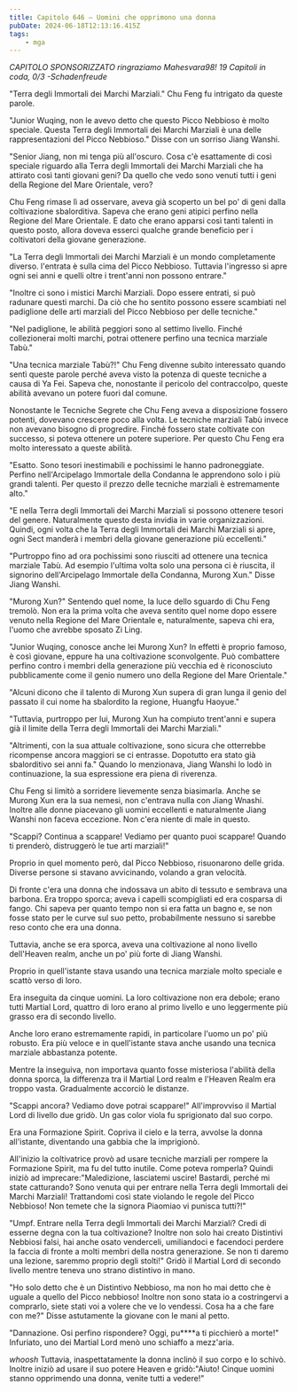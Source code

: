 ```yaml
---
title: Capitolo 646 – Uomini che opprimono una donna
pubDate: 2024-06-18T12:13:16.415Z
tags:
    - mga
---
```



<em>CAPITOLO SPONSORIZZATO ringraziamo Mahesvara98!
19 Capitoli in coda, 0/3
-Schadenfreude</em>


"Terra degli Immortali dei Marchi Marziali." Chu Feng fu intrigato da queste parole.


"Junior Wuqing, non le avevo detto che questo Picco Nebbioso è molto speciale. Questa Terra degli Immortali dei Marchi Marziali è una delle rappresentazioni del Picco Nebbioso." Disse con un sorriso Jiang Wanshi.


"Senior Jiang, non mi tenga più all'oscuro. Cosa c'è esattamente di così speciale riguardo alla Terra degli Immortali dei Marchi Marziali che ha attirato così tanti giovani geni? Da quello che vedo sono venuti tutti i geni della Regione del Mare Orientale, vero?


Chu Feng rimase lì ad osservare, aveva già scoperto un bel po' di geni dalla coltivazione sbalorditiva. Sapeva che erano geni atipici perfino nella Regione del Mare Orientale. E dato che erano apparsi così tanti talenti in questo posto, allora doveva esserci qualche grande beneficio per i coltivatori della giovane generazione.


"La Terra degli Immortali dei Marchi Marziali è un mondo completamente diverso. l'entrata è sulla cima del Picco Nebbioso. Tuttavia l'ingresso si apre ogni sei anni e quelli oltre i trent'anni non possono entrare."


"Inoltre ci sono i mistici Marchi Marziali. Dopo essere entrati, si può radunare questi marchi. Da ciò che ho sentito possono essere scambiati nel padiglione delle arti marziali del Picco Nebbioso per delle tecniche."


"Nel padiglione, le abilità peggiori sono al settimo livello. Finché collezionerai molti marchi, potrai ottenere perfino una tecnica marziale Tabù."


"Una tecnica marziale Tabù?!" Chu Feng divenne subito interessato quando sentì queste parole perché aveva visto la potenza di queste tecniche a causa di Ya Fei. Sapeva che, nonostante il pericolo del contraccolpo, queste abilità avevano un potere fuori dal comune.


Nonostante le Tecniche Segrete che Chu Feng aveva a disposizione fossero potenti, dovevano crescere poco alla volta. Le tecniche marziali Tabù invece non avevano bisogno di progredire. Finché fossero state coltivate con successo, si poteva ottenere un potere superiore. Per questo Chu Feng era molto interessato a queste abilità.


"Esatto. Sono tesori inestimabili e pochissimi le hanno padroneggiate. Perfino nell'Arcipelago Immortale della Condanna le apprendono solo i più grandi talenti. Per questo il prezzo delle tecniche marziali è estremamente alto."


"E nella Terra degli Immortali dei Marchi Marziali si possono ottenere tesori del genere. Naturalmente questo desta invidia in varie organizzazioni. Quindi, ogni volta che la Terra degli Immortali dei Marchi Marziali si apre, ogni Sect manderà i membri della giovane generazione più eccellenti."


"Purtroppo fino ad ora pochissimi sono riusciti ad ottenere una tecnica marziale Tabù. Ad esempio l'ultima volta solo una persona ci è riuscita, il signorino dell'Arcipelago Immortale della Condanna, Murong Xun." Disse Jiang Wanshi.


"Murong Xun?" Sentendo quel nome, la luce dello sguardo di Chu Feng tremolò. Non era la prima volta che aveva sentito quel nome dopo essere venuto nella Regione del Mare Orientale e, naturalmente, sapeva chi era, l'uomo che avrebbe sposato Zi Ling.


"Junior Wuqing, conosce anche lei Murong Xun? In effetti è proprio famoso, è così giovane, eppure ha una coltivazione sconvolgente. Può combattere perfino contro i membri della generazione più vecchia ed è riconosciuto pubblicamente come il genio numero uno della Regione del Mare Orientale."


"Alcuni dicono che il talento di Murong Xun supera di gran lunga il genio del passato il cui nome ha sbalordito la regione, Huangfu Haoyue."


"Tuttavia, purtroppo per lui, Murong Xun ha compiuto trent'anni e supera già il limite della Terra degli Immortali dei Marchi Marziali."


"Altrimenti, con la sua attuale coltivazione, sono sicura che otterrebbe ricompense ancora maggiori se ci entrasse. Dopotutto era stato già sbalorditivo sei anni fa." Quando lo menzionava, Jiang Wanshi lo lodò in continuazione, la sua espressione era piena di riverenza.


Chu Feng si limitò a sorridere lievemente senza biasimarla. Anche se Murong Xun era la sua nemesi, non c'entrava nulla con Jiang Wnashi. Inoltre alle donne piacevano gli uomini eccellenti e naturalmente Jiang Wanshi non faceva eccezione. Non c'era niente di male in questo.


"Scappi? Continua a scappare! Vediamo per quanto puoi scappare! Quando ti prenderò, distruggerò le tue arti marziali!"


Proprio in quel momento però, dal Picco Nebbioso, risuonarono delle grida. Diverse persone si stavano avvicinando, volando a gran velocità.


Di fronte c'era una donna che indossava un abito di tessuto e sembrava una barbona. Era troppo sporca; aveva i capelli scompigliati ed era cosparsa di fango. Chi sapeva per quanto tempo non si era fatta un bagno e, se non fosse stato per le curve sul suo petto, probabilmente nessuno si sarebbe reso conto che era una donna.


Tuttavia, anche se era sporca, aveva una coltivazione al nono livello dell'Heaven realm, anche un po' più forte di Jiang Wanshi.


Proprio in quell'istante stava usando una tecnica marziale molto speciale e scattò verso di loro.


Era inseguita da cinque uomini. La loro coltivazione non era debole; erano tutti Martial Lord, quattro di loro erano al primo livello e uno leggermente più grasso era di secondo livello.


Anche loro erano estremamente rapidi, in particolare l'uomo un po' più robusto. Era più veloce e in quell'istante stava anche usando una tecnica marziale abbastanza potente.


Mentre la inseguiva, non importava quanto fosse misteriosa l'abilità della donna sporca, la differenza tra il Martial Lord realm e l'Heaven Realm era troppo vasta. Gradualmente accorciò le distanze.


"Scappi ancora? Vediamo dove potrai scappare!" All'improvviso il Martial Lord di livello due gridò. Un gas color viola fu sprigionato dal suo corpo.


Era una Formazione Spirit. Copriva il cielo e la terra, avvolse la donna all'istante, diventando una gabbia che la imprigionò.


All'inizio la coltivatrice provò ad usare tecniche marziali per rompere la Formazione Spirit, ma fu del tutto inutile. Come poteva romperla? Quindi iniziò ad imprecare:"Maledizione, lasciatemi uscire! Bastardi, perché mi state catturando? Sono venuta qui per entrare nella Terra degli Immortali dei Marchi Marziali! Trattandomi così state violando le regole del Picco Nebbioso! Non temete che la signora Piaomiao vi punisca tutti?!"


"Umpf. Entrare nella Terra degli Immortali dei Marchi Marziali? Credi di esserne degna con la tua coltivazione? Inoltre non solo hai creato Distintivi Nebbiosi falsi, hai anche osato venderceli, umiliandoci e facendoci perdere la faccia di fronte a molti membri della nostra generazione. Se non ti daremo una lezione, saremmo proprio degli stolti!" Gridò il Martial Lord di secondo livello mentre teneva uno strano distintivo in mano.


"Ho solo detto che è un Distintivo Nebbioso, ma non ho mai detto che è uguale a quello del Picco nebbioso! Inoltre non sono stata io a costringervi a comprarlo, siete stati voi a volere che ve lo vendessi. Cosa ha a che fare con me?" Disse astutamente la giovane con le mani al petto.


"Dannazione. Osi perfino rispondere? Oggi, pu****a ti picchierò a morte!" Infuriato, uno dei Martial Lord menò uno schiaffo a mezz'aria.


*whoosh* Tuttavia, inaspettatamente la donna inclinò il suo corpo e lo schivò. Inoltre iniziò ad usare il suo potere Heaven e gridò:"Aiuto! Cinque uomini stanno opprimendo una donna, venite tutti a vedere!"
                                


                                



